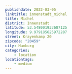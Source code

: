 ```yaml
---
publishdate: 2022-03-05
linktitle: innenstadt_michel
title: Michel
district: Innenstadt
latitude: 53.548001933687125
longitude: 9.979185625972287
street: Krayenkamp 20
zipcode: "20459"
city: Hamburg
categories:
    - location
locationtags:
    - medium
---
```

